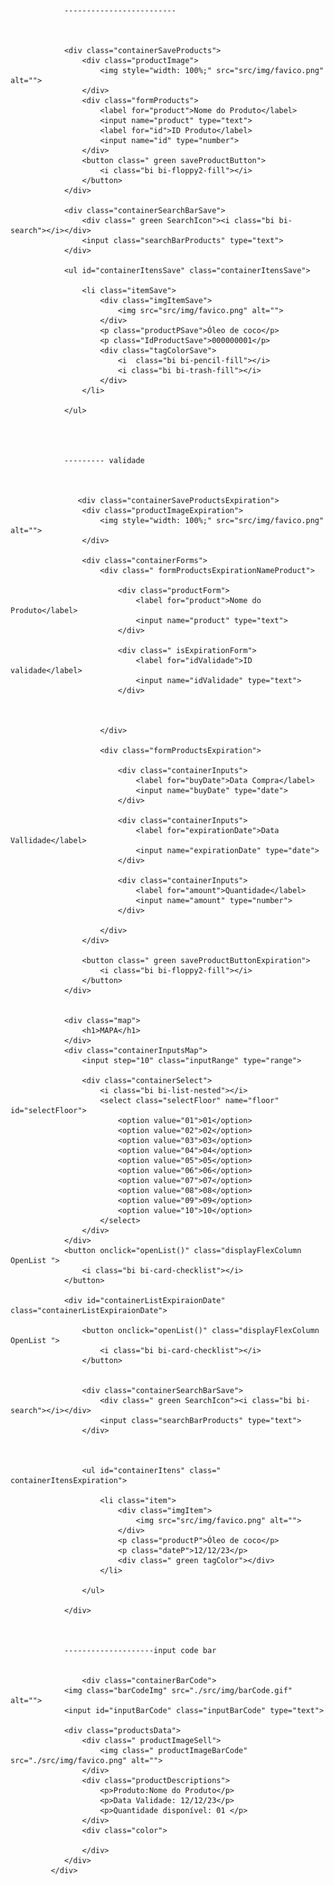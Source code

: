   <!-- container with list of items and expiration dates -->
                


                -------------------------



                <div class="containerSaveProducts">
                    <div class="productImage">
                        <img style="width: 100%;" src="src/img/favico.png" alt="">
                    </div>
                    <div class="formProducts">
                        <label for="product">Nome do Produto</label>
                        <input name="product" type="text">
                        <label for="id">ID Produto</label>
                        <input name="id" type="number">
                    </div>
                    <button class=" green saveProductButton">
                        <i class="bi bi-floppy2-fill"></i>
                    </button>
                </div>

                <div class="containerSearchBarSave">
                    <div class=" green SearchIcon"><i class="bi bi-search"></i></div>
                    <input class="searchBarProducts" type="text">
                </div>
              
                <ul id="containerItensSave" class="containerItensSave">

                    <li class="itemSave">
                        <div class="imgItemSave">
                            <img src="src/img/favico.png" alt="">
                        </div>
                        <p class="productPSave">Óleo de coco</p>
                        <p class="IdProductSave">000000001</p>
                        <div class="tagColorSave">
                            <i  class="bi bi-pencil-fill"></i>
                            <i class="bi bi-trash-fill"></i>
                        </div>
                    </li>
                                   
                </ul>




                --------- validade 



                   <div class="containerSaveProductsExpiration">
                    <div class="productImageExpiration">
                        <img style="width: 100%;" src="src/img/favico.png" alt="">
                    </div>

                    <div class="containerForms">
                        <div class=" formProductsExpirationNameProduct">

                            <div class="productForm">
                                <label for="product">Nome do Produto</label>
                                <input name="product" type="text">
                            </div>

                            <div class=" isExpirationForm">
                                <label for="idValidade">ID validade</label>
                                <input name="idValidade" type="text">
                            </div>



                        </div>

                        <div class="formProductsExpiration">

                            <div class="containerInputs">
                                <label for="buyDate">Data Compra</label>
                                <input name="buyDate" type="date">
                            </div>

                            <div class="containerInputs">
                                <label for="expirationDate">Data Vallidade</label>
                                <input name="expirationDate" type="date">
                            </div>

                            <div class="containerInputs">
                                <label for="amount">Quantidade</label>
                                <input name="amount" type="number">
                            </div>

                        </div>
                    </div>

                    <button class=" green saveProductButtonExpiration">
                        <i class="bi bi-floppy2-fill"></i>
                    </button>
                </div>


                <div class="map">
                    <h1>MAPA</h1>
                </div>
                <div class="containerInputsMap">
                    <input step="10" class="inputRange" type="range">

                    <div class="containerSelect">
                        <i class="bi bi-list-nested"></i>
                        <select class="selectFloor" name="floor" id="selectFloor">
                            <option value="01">01</option>
                            <option value="02">02</option>
                            <option value="03">03</option>
                            <option value="04">04</option>
                            <option value="05">05</option>
                            <option value="06">06</option>
                            <option value="07">07</option>
                            <option value="08">08</option>
                            <option value="09">09</option>
                            <option value="10">10</option>
                        </select>
                    </div>
                </div>
                <button onclick="openList()" class="displayFlexColumn OpenList ">
                    <i class="bi bi-card-checklist"></i>
                </button>

                <div id="containerListExpiraionDate" class="containerListExpiraionDate">

                    <button onclick="openList()" class="displayFlexColumn OpenList ">
                        <i class="bi bi-card-checklist"></i>
                    </button>


                    <div class="containerSearchBarSave">
                        <div class=" green SearchIcon"><i class="bi bi-search"></i></div>
                        <input class="searchBarProducts" type="text">
                    </div>



                    <ul id="containerItens" class=" containerItensExpiration">

                        <li class="item">
                            <div class="imgItem">
                                <img src="src/img/favico.png" alt="">
                            </div>
                            <p class="productP">Óleo de coco</p>
                            <p class="dateP">12/12/23</p>
                            <div class=" green tagColor"></div>
                        </li>

                    </ul>

                </div>



                --------------------input code bar 


                    <div class="containerBarCode">
                <img class="barCodeImg" src="./src/img/barCode.gif" alt="">
                <input id="inputBarCode" class="inputBarCode" type="text">

                <div class="productsData">
                    <div class=" productImageSell">
                        <img class=" productImageBarCode" src="./src/img/favico.png" alt="">
                    </div>
                    <div class="productDescriptions">
                        <p>Produto:Nome do Produto</p>
                        <p>Data Validade: 12/12/23</p>
                        <p>Quantidade disponível: 01 </p>
                    </div>
                    <div class="color">

                    </div>
                </div>
             </div>